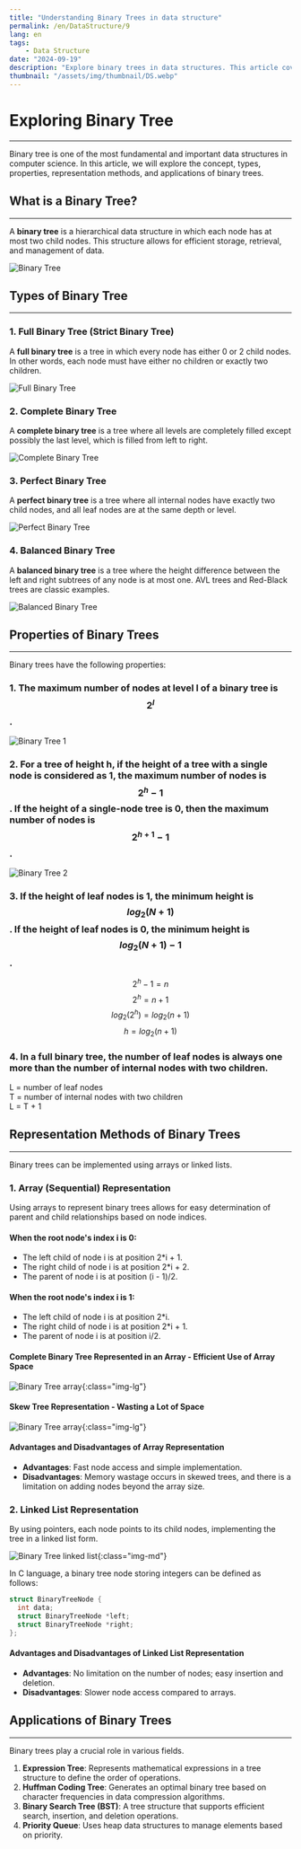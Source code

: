 ```yaml
---
title: "Understanding Binary Trees in data structure"
permalink: /en/DataStructure/9
lang: en
tags:
    - Data Structure
date: "2024-09-19"
description: "Explore binary trees in data structures. This article covers the basic concepts, types, properties, representation methods, and applications of binary trees."
thumbnail: "/assets/img/thumbnail/DS.webp"
---
```


# Exploring Binary Tree
---

Binary tree is one of the most fundamental and important data structures in computer science. In this article, we will explore the concept, types, properties, representation methods, and applications of binary trees.

## What is a Binary Tree?
---

A **binary tree** is a hierarchical data structure in which each node has at most two child nodes. This structure allows for efficient storage, retrieval, and management of data.

![Binary Tree](/assets/img/posts/DS/9/1.webp "Binary Tree")

## Types of Binary Tree
---

### 1. Full Binary Tree (Strict Binary Tree)

A **full binary tree** is a tree in which every node has either 0 or 2 child nodes. In other words, each node must have either no children or exactly two children.

![Full Binary Tree](/assets/img/posts/DS/9/2.webp "Full Binary Tree")

### 2. Complete Binary Tree

A **complete binary tree** is a tree where all levels are completely filled except possibly the last level, which is filled from left to right.

![Complete Binary Tree](/assets/img/posts/DS/9/3.webp "Complete Binary Tree")

### 3. Perfect Binary Tree

A **perfect binary tree** is a tree where all internal nodes have exactly two child nodes, and all leaf nodes are at the same depth or level.

![Perfect Binary Tree](/assets/img/posts/DS/9/4.webp "Perfect Binary Tree")

### 4. Balanced Binary Tree

A **balanced binary tree** is a tree where the height difference between the left and right subtrees of any node is at most one. AVL trees and Red-Black trees are classic examples.

![Balanced Binary Tree](/assets/img/posts/DS/9/5.webp "Balanced Binary Tree")

## Properties of Binary Trees
---

Binary trees have the following properties:

### 1. The maximum number of nodes at level l of a binary tree is $$ 2^l $$.

![Binary Tree 1](/assets/img/posts/DS/9/6.webp "Binary Tree 1")

### 2. For a tree of height h, if the height of a tree with a single node is considered as 1, the maximum number of nodes is $$ 2^h - 1 $$. If the height of a single-node tree is 0, then the maximum number of nodes is $$ 2^{h+1} - 1 $$.

![Binary Tree 2](/assets/img/posts/DS/9/7.webp "Binary Tree 2")

### 3. If the height of leaf nodes is 1, the minimum height is $$ log_2(N+1) $$. If the height of leaf nodes is 0, the minimum height is $$ log_2(N+1) - 1 $$.

>
$$ 2^h - 1 = n $$
$$ 2^h = n + 1 $$
$$ log_2(2^h) = log_2(n + 1) $$
$$ h = log_2(n + 1) $$

### 4. In a full binary tree, the number of leaf nodes is always one more than the number of internal nodes with two children.

>
L = number of leaf nodes  
T = number of internal nodes with two children  
L = T + 1

## Representation Methods of Binary Trees
---

Binary trees can be implemented using arrays or linked lists.

### 1. Array (Sequential) Representation

Using arrays to represent binary trees allows for easy determination of parent and child relationships based on node indices.

#### When the root node's index i is 0:
- The left child of node i is at position 2*i + 1.
- The right child of node i is at position 2*i + 2.
- The parent of node i is at position (i - 1)/2.

#### When the root node's index i is 1:
- The left child of node i is at position 2*i.
- The right child of node i is at position 2*i + 1.
- The parent of node i is at position i/2.

#### Complete Binary Tree Represented in an Array - Efficient Use of Array Space
![Binary Tree array](/assets/img/posts/DS/9/8.webp "Binary Tree array"){:class="img-lg"}

#### Skew Tree Representation - Wasting a Lot of Space
![Binary Tree array](/assets/img/posts/DS/9/9.webp "Binary Tree array"){:class="img-lg"}

#### Advantages and Disadvantages of Array Representation

- **Advantages**: Fast node access and simple implementation.
- **Disadvantages**: Memory wastage occurs in skewed trees, and there is a limitation on adding nodes beyond the array size.

### 2. Linked List Representation

By using pointers, each node points to its child nodes, implementing the tree in a linked list form.

![Binary Tree linked list](/assets/img/posts/DS/9/10.webp "Binary Tree linked list"){:class="img-md"}

In C language, a binary tree node storing integers can be defined as follows:

```c
struct BinaryTreeNode {
  int data;
  struct BinaryTreeNode *left;
  struct BinaryTreeNode *right;
};
```

#### Advantages and Disadvantages of Linked List Representation

- **Advantages**: No limitation on the number of nodes; easy insertion and deletion.
- **Disadvantages**: Slower node access compared to arrays.

## Applications of Binary Trees
---

Binary trees play a crucial role in various fields.

1. **Expression Tree**: Represents mathematical expressions in a tree structure to define the order of operations.
2. **Huffman Coding Tree**: Generates an optimal binary tree based on character frequencies in data compression algorithms.
3. **Binary Search Tree (BST)**: A tree structure that supports efficient search, insertion, and deletion operations.
4. **Priority Queue**: Uses heap data structures to manage elements based on priority.